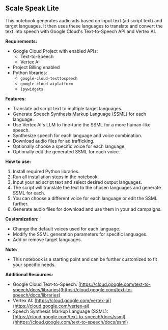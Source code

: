 ## Scale Speak Lite

This notebook generates audio ads based on input text (ad script text) and target languages. It then uses these languages to translate and convert the text into speech with Google Cloud's Text-to-Speech API and Vertex AI.

**Requirements:**

* Google Cloud Project with enabled APIs:
    * Text-to-Speech
    * Vertex AI
* Project Billing enabled
* Python libraries:
    * `google-cloud-texttospeech`
    * `google-cloud-aiplatform`
    * `ipywidgets`

**Features:**

* Translate ad script text to multiple target languages.
* Generate Speech Synthesis Markup Language (SSML) for each language.
* Use Vertex AI's LLM to fine-tune the SSML for a more human-like speech.
* Synthesize speech for each language and voice combination.
* Download audio files for ad trafficking.
* Optionally choose a specific voice for each language.
* Optionally edit the generated SSML for each voice.

**How to use:**

1. Install required Python libraries.
2. Run all installation steps in the notebook.
3. Input your ad script text and select desired output languages.
4. The script will translate the text to the chosen languages and generate SSML for each.
5. You can choose a different voice for each language or edit the SSML further.
6. Generate audio files for download and use them in your ad campaigns.

**Customization:**

* Change the default voices used for each language.
* Modify the SSML generation parameters for specific languages.
* Add or remove target languages.

**Note:**

* This notebook is a starting point and can be further customized to fit your specific needs.

**Additional Resources:**

* Google Cloud Text-to-Speech: [https://cloud.google.com/text-to-speech/docs/libraries](https://cloud.google.com/text-to-speech/docs/libraries)
* Vertex AI: [https://cloud.google.com/vertex-ai](https://cloud.google.com/vertex-ai)
* Speech Synthesis Markup Language (SSML): [https://cloud.google.com/text-to-speech/docs/ssml](hhttps://cloud.google.com/text-to-speech/docs/ssml)
